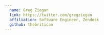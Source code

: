 ```yaml
---
  name: Greg Ziegan
  link: https://twitter.com/gregziegan
  affiliation: Software Engineer, Zendesk
  github: thebritican
---
```

